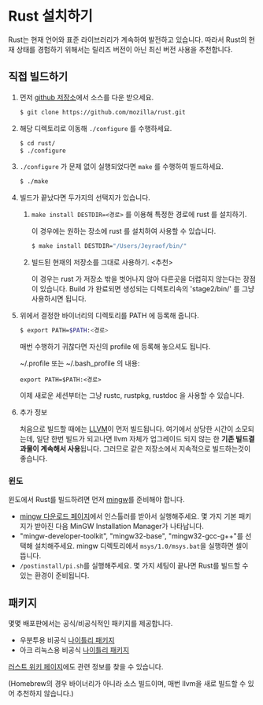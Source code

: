 # Rust 설치하기

Rust는 현재 언어와 표준 라이브러리가 계속하여 발전하고 있습니다.
따라서 Rust의 현재 상태를 경험하기 위해서는 릴리즈 버전이 아닌 최신 버전 사용을 추천합니다.

## 직접 빌드하기

1. 먼저 [github 저장소][rust-github]에서 소스를 다운 받으세요.

    ```bash
    $ git clone https://github.com/mozilla/rust.git
    ```

2. 해당 디렉토리로 이동해 `./configure` 를 수행하세요.

    ```bash
    $ cd rust/
    $ ./configure
    ```

3. `./configure` 가 문제 없이 실행되었다면 `make` 를 수행하여 빌드하세요.

    ```bash
    $ ./make
    ```

4. 빌드가 끝났다면 두가지의 선택지가 있습니다.

    1. `make install DESTDIR=<경로>` 를 이용해 특정한 경로에 rust 를 설치하기.

        이 경우에는 원하는 장소에 rust 를 설치하여 사용할 수 있습니다.

        ```bash
        $ make install DESTDIR="/Users/Jeyraof/bin/"
        ```

    2. 빌드된 현재의 저장소를 그대로 사용하기. <추천>

        이 경우는 rust 가 저장소 밖을 벗어나지 않아 다른곳을 더럽히지 않는다는 장점이 있습니다. Build 가 완료되면 생성되는 디렉토리속의 'stage2/bin/' 를 그냥 사용하시면 됩니다.

5. 위에서 결정한 바이너리의 디렉토리를 PATH 에 등록해 줍니다.

    ```bash
    $ export PATH=$PATH:<경로>
    ```

    매번 수행하기 귀찮다면 자신의 profile 에 등록해 놓으셔도 됩니다.

    ~/.profile 또는 ~/.bash_profile 의 내용:

    ```.profile
    export PATH=$PATH:<경로>
    ```

    이제 새로운 세션부터는 그냥 rustc, rustpkg, rustdoc 을 사용할 수 있습니다.

6. 추가 정보

    처음으로 빌드할 때에는 [LLVM][llvm]이 먼저 빌드됩니다. 여기에서 상당한 시간이 소모되는데, 일단 한번 빌드가 되고나면 llvm 자체가 업그레이드 되지 않는 한 **기존 빌드결과물이 계속해서 사용**됩니다. 그러므로 같은 저장소에서 지속적으로 빌드하는것이 좋습니다.

### 윈도

윈도에서 Rust를 빌드하려면 먼저 [mingw][]를 준비해야 합니다.

-   [mingw 다운로드 페이지][mingw-sf-files]에서 인스톨러를 받아서 실행해주세요.
    몇 가지 기본 패키지가 받아진 다음 MinGW Installation Manager가 나타납니다.
-   "mingw-developer-toolkit", "mingw32-base", "mingw32-gcc-g++"를 선택해 설치해주세요.
    mingw 디렉토리에서 `msys/1.0/msys.bat`을 실행하면 셸이 뜹니다.
-   `/postinstall/pi.sh`를 실행해주세요.
    몇 가지 세팅이 끝나면 Rust를 빌드할 수 있는 환경이 준비됩니다.

## 패키지

몇몇 배포판에서는 공식/비공식적인 패키지를 제공합니다.

-   우분투용 비공식 [나이틀리 패키지][rust-nightly-ubuntu]
-   아크 리눅스용 비공식 [나이틀리 패키지][rust-nightly-arch]

[러스트 위키 페이지][rust-packages]에도 관련 정보를 찾을 수 있습니다.

(Homebrew의 경우 바이너리가 아니라 소스 빌드이며, 매번 llvm을 새로 빌드할 수 있어
추천하지 않습니다.)

[rust-github]: http://github.com/mozilla/rust
[rust-nightly-ubuntu]: https://launchpad.net/~hansjorg/+archive/rust
[llvm]: http://llvm.org/
[mingw]: http://mingw.org/
[mingw-sf-files]: http://sourceforge.net/projects/mingw/files/
[rust-packages]: https://github.com/mozilla/rust/wiki/Doc-packages,-editors,-and-other-tools
[rust-nightly-arch]: http://pkgbuild.com/~thestinger/repo/

